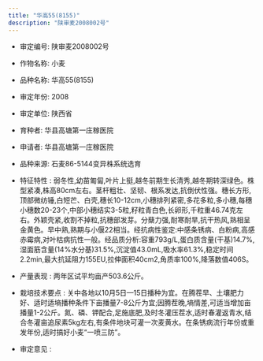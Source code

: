 ```yaml
---
title: "华高55(8155)"
description: "陕审麦2008002号"
---
```

* 审定编号:  陕审麦2008002号

*  作物名称:  小麦

*  品种名称:  华高55(8155)

*  审定年份:  2008

*  审定单位:  陕西省

* 育种者:  华县高塘第一庄稼医院

*  申请者:  华县高塘第一庄稼医院

*  品种来源:  石麦86-5144变异株系统选育

*  特征特性 : 
弱冬性,幼苗匍匐,叶片上挺,越冬前期生长清秀,越冬期转深绿色。株型紧凑,株高80cm左右。茎杆粗壮、坚韧、根系发达,抗倒伏性强。穗长方形,顶部微纺锤,白短芒、白壳,穗长10-12cm,小穗排列紧密,多花多粒,多小穗,每穗小穗数20-23个,中部小穗结实3-5粒,籽粒青白色,长卵形,千粒重46.74克左右。外颖壳紧,收割不掉粒,抗穗部发芽。分蘖力强,耐寒耐旱,抗干热风,熟相呈金黄色。早中熟,熟期与小偃22相当。经抗病性鉴定:中感条锈病、白粉病,高感赤霉病,对叶枯病抗性一般。经品质分析:容重793g/L,蛋白质含量(干基)14.7%,湿面筋含量(14%水分基)31.5%,沉淀值43.0mL,吸水率61.3%,稳定时间2.2min,最大抗延阻力155EU,拉伸面积40cm2,角质率100%,降落数值406S。
 
*  产量表现 : 
两年区试平均亩产503.6公斤。

*  栽培技术要点 : 
关中各地以10月5日—15日播种为宜。在腾茬早、土壤肥力好、适时适墒播种条件下亩播量7-8公斤为宜;因腾茬晚,墒情差,可适当增加亩播量1-2公斤。氮、磷、钾配合,足施底肥,及时冬灌压茬水,适时春灌返青水,结合冬灌亩追尿素5kg左右,有条件地块可灌一次麦黄水。在条锈病流行年份或重发年份,适时搞好小麦“一喷三防”。

*  审定意见 : 

